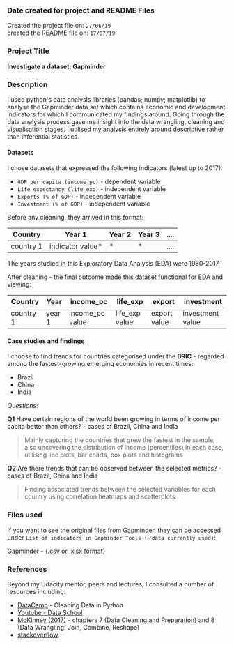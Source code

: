 ### Date created for project and README Files
Created the project file on: ```27/06/19```
<br>
created the README file on: ```17/07/19```

### Project Title
**Investigate a dataset: Gapminder**

### Description
I used python's data analysis libraries (pandas; numpy; matplotlib) to analyse the Gapminder data set which contains economic and development indicators for which I communicated my findings around.
Going through the data analysis process gave me insight into the data wrangling, cleaning and visualisation stages.
I utilised my analysis entirely around descriptive rather than inferential statistics.

#### Datasets
I chose datasets that expressed the following indicators (latest up to 2017):
* `GDP per capita (income_pc)` - dependent variable
* `Life expectancy (life_exp)` - independent variable
* `Exports (% of GDP)` - independent variable
* `Investment (% of GDP)` - independent variable

Before any cleaning, they arrived in this format:

Country | Year 1 | Year 2 | Year 3 | .... |
------------ | ------------- | ------------- | ------------- | ---------
country 1| indicator value* | * | * | ....

The years studied in this Exploratory Data Analysis (EDA) were 1960-2017.

After cleaning - the final outcome made this dataset functional for EDA and viewing:

Country | Year | income_pc | life_exp | export | investment
------------ | ------------- | ------------- | ------------- | ------------| ------------ |
country 1| year 1 | income_pc value | life_exp value | export value| investment value

#### Case studies and findings
I choose to find trends for countries categorised under the **BRIC** - regarded among the fastest-growing emerging economies in recent times:
- Brazil
- China
- India

*Questions*:

**Q1** Have certain regions of the world been growing in terms of income per capita better than others? - cases of Brazil, China and India

> Mainly capturing the countries that grew the fastest in the sample, also uncovering the distribution of income (percentiles) in each case, utilising line plots, bar charts, box plots and histograms

**Q2** Are there trends that can be observed between the selected metrics? - cases of Brazil, China and India

> Finding associated trends between the selected variables for each country using correlation heatmaps and scatterplots.

### Files used

If you want to see the original files from Gapminder, they can be accessed under ```List of indicators in Gapminder Tools (✅data currently used)```:

[Gapminder](https://www.gapminder.org/data/) - {.csv or .xlsx format}

### References

Beyond my Udacity mentor, peers and lectures, I consulted a number of resources including:

* [DataCamp](https://www.datacamp.com/courses/cleaning-data-in-python) - Cleaning Data in Python
* [Youtube - Data School](https://www.youtube.com/user/dataschool)
* [McKinney (2017)](https://www.oreilly.com/library/view/python-for-data/9781491957653/) - chapters 7 (Data Cleaning and Preparation) and 8 (Data Wrangling: Join, Combine, Reshape)
* [stackoverflow](https://stackoverflow.com/)
